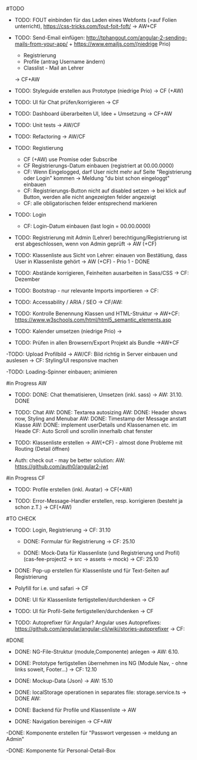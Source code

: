 #TODO
- TODO: FOUT einbinden für das Laden eines Webfonts (=auf Folien unterricht), https://css-tricks.com/fout-foit-foft/
-> AW+CF 

- TODO: Send-Email einfügen: http://tphangout.com/angular-2-sending-mails-from-your-app/ + https://www.emailjs.com/(niedrige Prio)
  - Registrierung
  - Profile (antrag Username ändern)
  - Classlist - Mail an Lehrer
  
  -> CF+AW

- TODO: Styleguide erstellen aus Prototype (niedrige Prio)
-> CF (+AW) 

- TODO: UI für Chat prüfen/korrigieren
-> CF

- TODO: Dashboard überarbeiten UI, Idee + Umsetzung
-> CF+AW

- TODO: Unit tests
-> AW/CF

- TODO: Refactoring
-> AW/CF

- TODO: Registierung
    - CF (+AW) use Promise oder Subscribe
    - CF Registrierungs-Datum einbauen (registriert at 00.00.0000)
    - CF: Wenn Eingelogged, darf User nicht mehr auf Seite "Registrierung oder Login" kommen -> Meldung "du bist schon eingeloggt" einbauen
    - CF: Registrierungs-Button nicht auf disabled setzen -> bei klick auf Button, werden alle nicht angezeigten felder angezeigt
    - CF: alle obligatorischen felder entsprechend markieren

- TODO: Login
    - CF: Login-Datum einbauen (last login = 00.00.0000)

- TODO: Registrierung mit Admin (Lehrer) berechtigung/Registrierung ist erst abgeschlossen, wenn von Admin geprüft
-> AW (+CF)

- TODO: Klassenliste aus Sicht von Lehrer: einauen von Bestätiung, dass User in Klassenliste gehört
-> AW (+CF) - Prio 1 - DONE

- TODO: Abstände korrigieren, Feinheiten ausarbeiten in Sass/CSS
-> CF: Dezember

- TODO: Bootstrap - nur relevante Imports importieren
-> CF: 

- TODO: Accessability / ARIA / SEO
-> CF/AW:

- TODO: Kontrolle Benennung Klassen und HTML-Struktur
-> AW+CF:
https://www.w3schools.com/html/html5_semantic_elements.asp

- TODO: Kalender umsetzen (niedrige Prio)
-> 

 - TODO: Prüfen in allen Browsern/Export Projekt als Bundle
 ->AW+CF
 
 -TODO: Upload Profilbild
  -> AW/CF: Bild richtig in Server einbauen und auslesen
  -> CF: Styling/UI responsive machen 
  
-TODO: Loading-Spinner einbauen; animieren
 
 #in Progress AW
 - TODO: DONE: Chat thematisieren, Umsetzen (inkl. sass)
 -> AW: 31.10. DONE
 
 - TODO:  Chat
     AW: DONE: Textarea autosizing
     AW: DONE: Header shows now, Styling and Menubar
     AW: DONE: Timestamp der Message anstatt Klasse
     AW: DONE: implement userDetails und Klassenamen  etc. im Heade
     CF: Auto Scroll und scrollin innerhalb chat fenster 
  
- TODO: Klassenliste erstellen
-> AW(+CF) - almost done
  Probleme mit Routing (Detail öffnen)

- Auth: check out - may be better solution:
    AW: https://github.com/auth0/angular2-jwt 
 
#in Progress CF
  - TODO: Profile erstellen (inkl. Avatar)
  -> CF(+AW)

 - TODO: Error-Message-Handler erstellen, resp. korrigieren (besteht ja schon z.T.)
 -> CF(+AW)

#TO CHECK
- TODO: Login, Registrierung
-> CF: 31.10
  - DONE: Formular für Registrierung
  -> CF: 25.10
  
  - DONE: Mock-Data für Klassenliste (und Registrierung und Profil)
  (cas-fee-project2 -> src -> assets -> mock)
    -> CF: 25.10
 
 - DONE: Pop-up erstellen für Klassenliste und für Text-Seiten auf Registrierung
  - Polyfill for i.e. und safari
 -> CF
 
 - DONE: UI für Klassenliste fertigstellen/durchdenken
  -> CF
  
 - TODO: UI für Profil-Seite fertigstellen/durchdenken
  -> CF
  
- TODO: Autoprefixer für Angular?
  Angular uses Autoprefixes: https://github.com/angular/angular-cli/wiki/stories-autoprefixer
-> CF:

#DONE
- DONE: NG-File-Struktur (module,Componente) anlegen
-> AW: 6.10.

- DONE: Prototype fertigstellen übernehmen ins NG (Module Nav, - ohne links soweit, Footer...)
-> CF: 12.10

- DONE: Mockup-Data (Json)
-> AW: 15.10

- DONE: localStorage operationen in separates file: storage.service.ts
-> DONE AW:

- DONE: Backend für Profile und Klassenliste
-> AW

- DONE: Navigation bereinigen
-> CF+AW

-DONE: Komponente erstellen für "Passwort vergessen -> meldung an Admin"

-DONE: Komponente für Personal-Detail-Box
